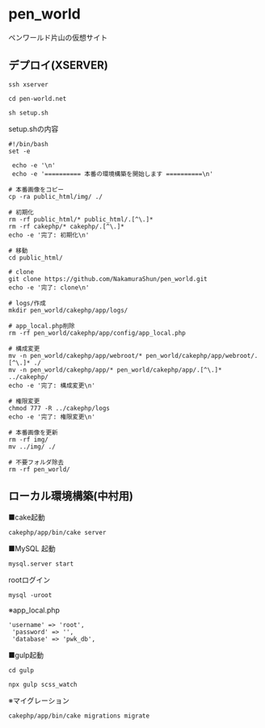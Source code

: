 # pen_world
ペンワールド片山の仮想サイト

## デプロイ(XSERVER)
```
ssh xserver
```
```
cd pen-world.net
```
```
sh setup.sh
```
setup.shの内容
```
#!/bin/bash
set -e

 echo -e '\n'
 echo -e '========== 本番の環境構築を開始します ==========\n'

# 本番画像をコピー
cp -ra public_html/img/ ./

# 初期化
rm -rf public_html/* public_html/.[^\.]*
rm -rf cakephp/* cakephp/.[^\.]*
echo -e '完了: 初期化\n'

# 移動
cd public_html/

# clone
git clone https://github.com/NakamuraShun/pen_world.git
echo -e '完了: clone\n'

# logs/作成
mkdir pen_world/cakephp/app/logs/

# app_local.php削除
rm -rf pen_world/cakephp/app/config/app_local.php

# 構成変更
mv -n pen_world/cakephp/app/webroot/* pen_world/cakephp/app/webroot/.[^\.]* ./
mv -n pen_world/cakephp/app/* pen_world/cakephp/app/.[^\.]* ../cakephp/
echo -e '完了: 構成変更\n'

# 権限変更
chmod 777 -R ../cakephp/logs
echo -e '完了: 権限変更\n'

# 本番画像を更新
rm -rf img/
mv ../img/ ./

# 不要フォルダ除去
rm -rf pen_world/
```

## ローカル環境構築(中村用)
■cake起動
```
cakephp/app/bin/cake server
```

■MySQL
起動
```
mysql.server start
```
rootログイン
```
mysql -uroot
```
※app_local.php
```
'username' => 'root',
 'password' => '',
 'database' => 'pwk_db',
 ```


■gulp起動
```
cd gulp
```
```
npx gulp scss_watch
```

※マイグレーション
```
cakephp/app/bin/cake migrations migrate
```
